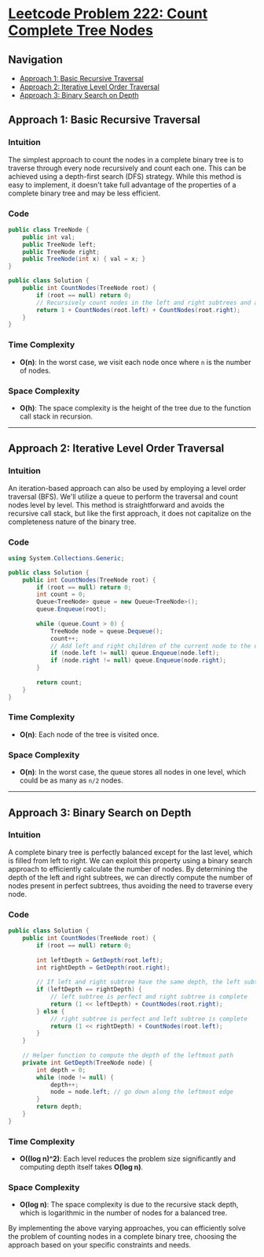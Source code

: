 # [Leetcode Problem 222: Count Complete Tree Nodes](https://leetcode.com/problems/count-complete-tree-nodes/)

## Navigation
- [Approach 1: Basic Recursive Traversal](#approach-1-basic-recursive-traversal)
- [Approach 2: Iterative Level Order Traversal](#approach-2-iterative-level-order-traversal)
- [Approach 3: Binary Search on Depth](#approach-3-binary-search-on-depth)

## Approach 1: Basic Recursive Traversal

### Intuition
The simplest approach to count the nodes in a complete binary tree is to traverse through every node recursively and count each one. This can be achieved using a depth-first search (DFS) strategy. While this method is easy to implement, it doesn't take full advantage of the properties of a complete binary tree and may be less efficient.

### Code
```csharp
public class TreeNode {
    public int val;
    public TreeNode left;
    public TreeNode right;
    public TreeNode(int x) { val = x; }
}

public class Solution {
    public int CountNodes(TreeNode root) {
        if (root == null) return 0;
        // Recursively count nodes in the left and right subtrees and add 1 for the root.
        return 1 + CountNodes(root.left) + CountNodes(root.right);
    }
}
```

### Time Complexity
- **O(n)**: In the worst case, we visit each node once where `n` is the number of nodes.

### Space Complexity
- **O(h)**: The space complexity is the height of the tree due to the function call stack in recursion.

---

## Approach 2: Iterative Level Order Traversal

### Intuition
An iteration-based approach can also be used by employing a level order traversal (BFS). We'll utilize a queue to perform the traversal and count nodes level by level. This method is straightforward and avoids the recursive call stack, but like the first approach, it does not capitalize on the completeness nature of the binary tree.

### Code
```csharp
using System.Collections.Generic;

public class Solution {
    public int CountNodes(TreeNode root) {
        if (root == null) return 0;
        int count = 0;
        Queue<TreeNode> queue = new Queue<TreeNode>();
        queue.Enqueue(root);
        
        while (queue.Count > 0) {
            TreeNode node = queue.Dequeue();
            count++;
            // Add left and right children of the current node to the queue
            if (node.left != null) queue.Enqueue(node.left);
            if (node.right != null) queue.Enqueue(node.right);
        }
        
        return count;
    }
}
```

### Time Complexity
- **O(n)**: Each node of the tree is visited once.

### Space Complexity
- **O(n)**: In the worst case, the queue stores all nodes in one level, which could be as many as `n/2` nodes.

---

## Approach 3: Binary Search on Depth

### Intuition
A complete binary tree is perfectly balanced except for the last level, which is filled from left to right. We can exploit this property using a binary search approach to efficiently calculate the number of nodes. By determining the depth of the left and right subtrees, we can directly compute the number of nodes present in perfect subtrees, thus avoiding the need to traverse every node.

### Code
```csharp
public class Solution {
    public int CountNodes(TreeNode root) {
        if (root == null) return 0;
        
        int leftDepth = GetDepth(root.left);
        int rightDepth = GetDepth(root.right);
        
        // If left and right subtree have the same depth, the left subtree is perfect
        if (leftDepth == rightDepth) {
            // left subtree is perfect and right subtree is complete
            return (1 << leftDepth) + CountNodes(root.right);
        } else {
            // right subtree is perfect and left subtree is complete
            return (1 << rightDepth) + CountNodes(root.left);
        }
    }
    
    // Helper function to compute the depth of the leftmost path
    private int GetDepth(TreeNode node) {
        int depth = 0;
        while (node != null) {
            depth++;
            node = node.left; // go down along the leftmost edge
        }
        return depth;
    }
}
```

### Time Complexity
- **O((log n)^2)**: Each level reduces the problem size significantly and computing depth itself takes **O(log n)**.

### Space Complexity
- **O(log n)**: The space complexity is due to the recursive stack depth, which is logarithmic in the number of nodes for a balanced tree. 

By implementing the above varying approaches, you can efficiently solve the problem of counting nodes in a complete binary tree, choosing the approach based on your specific constraints and needs.

